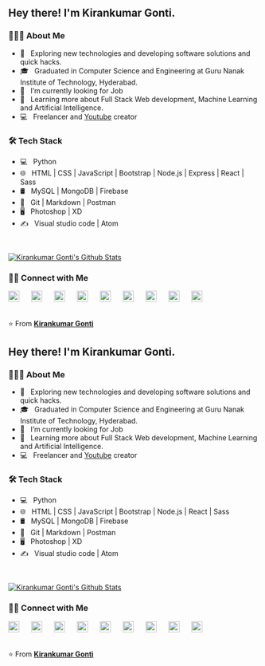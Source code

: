 <!--


- 🔭 I’m currently looking for job ...
- 🌱 I’m currently learning ...
- 👯 I’m looking to collaborate on ...
- 🤔 I’m looking for help with ...
- 💬 Ask me about tech things...
- 📫 How to reach me: just google me ...
- 😄 Pronouns: developer...
- ⚡ Fun fact: ...
-->

<h2> Hey there! I'm Kirankumar Gonti.</h2>

<h3> 👨🏻‍💻 About Me </h3>

- 🤔 &nbsp; Exploring new technologies and developing software solutions and quick hacks.
- 🎓 &nbsp; Graduated in Computer Science and Engineering at Guru Nanak Institute of Technology, Hyderabad.
- 🔭 &nbsp; I’m currently looking for Job
- 🌱 &nbsp; Learning more about Full Stack Web development, Machine Learning and Artificial Intelligence.
- 💻 &nbsp; Freelancer and [Youtube](https://youtube.com/kirankumargonti) creator

<h3>🛠 Tech Stack</h3>

- 💻 &nbsp; Python
- 🌐 &nbsp; HTML | CSS | JavaScript | Bootstrap | Node.js | Express | React | Sass
- 🛢 &nbsp; MySQL | MongoDB | Firebase
- 🔧 &nbsp; Git | Markdown | Postman
- 🖥 &nbsp; Photoshop | XD
- ✍️ &nbsp; Visual studio code | Atom

<br/>

[![Kirankumar Gonti's Github Stats](https://github-readme-stats.vercel.app/api?username=kirankumargonti&show_icons=true&title_color=fff&icon_color=eeae00&text_color=bed2d4&bg_color=4d0050)](https://github.com/kirankumargonti)

<h3> 🤝🏻 Connect with Me </h3>

<a href="https://kirankumargonti.com"  style="margin-right: 20px; text-decoration:none;">
  <img alt="kirankumar Gonti's" width="22px" src="https://cdn.jsdelivr.net/npm/simple-icons@3.1.0/icons/googlechrome.svg" />
</a>

<a href="https://codepen.io/kirankumargonti"  style="margin-right: 20px; text-decoration:none;">
  <img alt="kirankumar Gonti's" width="22px" src="https://cdn.jsdelivr.net/npm/simple-icons@3.1.0/icons/codepen.svg" />
</a>

<a href="https://www.linkedin.com/in/kirankumar-gonti-813870137/"  style="margin-right: 20px; text-decoration:none;">
  <img alt="kirankumar Gonti's" width="22px" src="https://cdn.jsdelivr.net/npm/simple-icons@v3/icons/linkedin.svg" />
</a>
<a href="https://github.com/kirankumargonti"  style="margin-right: 20px; text-decoration:none;">
  <img alt="kirankumar Gonti's Github" width="22px" src="https://cdn.jsdelivr.net/npm/simple-icons@v3/icons/github.svg" />
</a>
<a href="https://www.hackerrank.com/kirankumar225rk" style="margin-right: 20px; text-decoration:none;">
  <img alt="kirankumar Gonti's Hackerrank" width="22px" src="https://cdn.jsdelivr.net/npm/simple-icons@v3/icons/hackerrank.svg" />
</a>
<a href="https://www.facebook.com/kmunna2/"  style="margin-right: 20px; text-decoration:none;">
  <img alt="kirankumar Gonti's" width="22px" src="https://cdn.jsdelivr.net/npm/simple-icons@3.1.0/icons/facebook.svg" />
</a>
<a href="https://www.instagram.com/kirankumar_gonti57"  style="margin-right: 20px; text-decoration: none;">
  <img alt="kirankumar Gonti's" width="22px" src="https://cdn.jsdelivr.net/npm/simple-icons@3.1.0/icons/instagram.svg" />
</a>

<a href="https://www.youtube.com/c/kirankumargonti"  style="margin-right: 20px; text-decoration: none;">
  <img alt="kirankumar Gonti's Youtube" width="22px" src="https://cdn.jsdelivr.net/npm/simple-icons@3.1.0/icons/youtube.svg" />
</a>

<a href="https://twitter.com/gontikirankumar/" style="margin-right: 20px; text-decoration: none;">
  <img alt="kirankumar Gonti's" width="22px" src="https://cdn.jsdelivr.net/npm/simple-icons@v3/icons/twitter.svg" />
</a>

<br />
<br />

⭐️ From **[Kirankumar Gonti](https://github.com/kirankumargonti)**
<!--


- 🔭 I’m currently looking for job ...
- 🌱 I’m currently learning ...
- 👯 I’m looking to collaborate on ...
- 🤔 I’m looking for help with ...
- 💬 Ask me about tech things...
- 📫 How to reach me: just google me ...
- 😄 Pronouns: developer...
- ⚡ Fun fact: ...
-->

<h2> Hey there! I'm Kirankumar Gonti.</h2>

<h3> 👨🏻‍💻 About Me </h3>

- 🤔 &nbsp; Exploring new technologies and developing software solutions and quick hacks.
- 🎓 &nbsp; Graduated in Computer Science and Engineering at Guru Nanak Institute of Technology, Hyderabad.
- 🔭 &nbsp; I’m currently looking for Job
- 🌱 &nbsp; Learning more about Full Stack Web development, Machine Learning and Artificial Intelligence.
- 💻 &nbsp; Freelancer and [Youtube](https://youtube.com/kirankumargonti) creator

<h3>🛠 Tech Stack</h3>

- 💻 &nbsp; Python
- 🌐 &nbsp; HTML | CSS | JavaScript | Bootstrap | Node.js | React | Sass
- 🛢 &nbsp; MySQL | MongoDB | Firebase
- 🔧 &nbsp; Git | Markdown | Postman
- 🖥 &nbsp; Photoshop | XD
- ✍️ &nbsp; Visual studio code | Atom

<br/>

[![Kirankumar Gonti's Github Stats](https://github-readme-stats.vercel.app/api?username=kirankumargonti&show_icons=true&title_color=fff&icon_color=eeae00&text_color=bed2d4&bg_color=4d0050)](https://github.com/kirankumargonti)

<h3> 🤝🏻 Connect with Me </h3>

<a href="https://kirankumargonti.com"  style="margin-right: 20px; text-decoration:none;">
  <img alt="kirankumar Gonti's" width="22px" src="https://cdn.jsdelivr.net/npm/simple-icons@3.1.0/icons/googlechrome.svg" />
</a>

<a href="https://codepen.io/kirankumargonti"  style="margin-right: 20px; text-decoration:none;">
  <img alt="kirankumar Gonti's" width="22px" src="https://cdn.jsdelivr.net/npm/simple-icons@3.1.0/icons/codepen.svg" />
</a>

<a href="https://www.linkedin.com/in/kirankumar-gonti-813870137/"  style="margin-right: 20px; text-decoration:none;">
  <img alt="kirankumar Gonti's" width="22px" src="https://cdn.jsdelivr.net/npm/simple-icons@v3/icons/linkedin.svg" />
</a>
<a href="https://github.com/kirankumargonti"  style="margin-right: 20px; text-decoration:none;">
  <img alt="kirankumar Gonti's Github" width="22px" src="https://cdn.jsdelivr.net/npm/simple-icons@v3/icons/github.svg" />
</a>
<a href="https://www.hackerrank.com/kirankumar225rk" style="margin-right: 20px; text-decoration:none;">
  <img alt="kirankumar Gonti's Hackerrank" width="22px" src="https://cdn.jsdelivr.net/npm/simple-icons@v3/icons/hackerrank.svg" />
</a>
<a href="https://www.facebook.com/kmunna2/"  style="margin-right: 20px; text-decoration:none;">
  <img alt="kirankumar Gonti's" width="22px" src="https://cdn.jsdelivr.net/npm/simple-icons@3.1.0/icons/facebook.svg" />
</a>
<a href="https://www.instagram.com/kirankumar_gonti57"  style="margin-right: 20px; text-decoration: none;">
  <img alt="kirankumar Gonti's" width="22px" src="https://cdn.jsdelivr.net/npm/simple-icons@3.1.0/icons/instagram.svg" />
</a>

<a href="https://www.youtube.com/c/kirankumargonti"  style="margin-right: 20px; text-decoration: none;">
  <img alt="kirankumar Gonti's Youtube" width="22px" src="https://cdn.jsdelivr.net/npm/simple-icons@3.1.0/icons/youtube.svg" />
</a>

<a href="https://twitter.com/gontikirankumar/" style="margin-right: 20px; text-decoration: none;">
  <img alt="kirankumar Gonti's" width="22px" src="https://cdn.jsdelivr.net/npm/simple-icons@v3/icons/twitter.svg" />
</a>

<br />
<br />

⭐️ From **[Kirankumar Gonti](https://github.com/kirankumargonti)**
